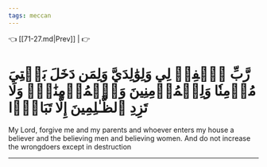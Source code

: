 ```yaml
---
tags: meccan
---
```


👈 [[71-27.md|Prev]] |  👉

# رَّبِّ ٱغۡفِرۡ لِي وَلِوَٰلِدَيَّ وَلِمَن دَخَلَ بَيۡتِيَ مُؤۡمِنٗا وَلِلۡمُؤۡمِنِينَ وَٱلۡمُؤۡمِنَٰتِۖ وَلَا تَزِدِ ٱلظَّـٰلِمِينَ إِلَّا تَبَارَۢا

My Lord, forgive me and my parents and whoever enters my house a believer and the believing men and believing women. And do not increase the wrongdoers except in destruction

---

